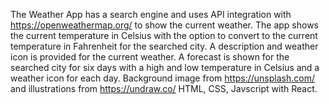 The Weather App has a search engine and uses API integration with https://openweathermap.org/ to show the current weather. The app shows the current temperature in Celsius with the option to convert to the current temperature in Fahrenheit for the searched city. A description and weather icon is provided for the current weather. A forecast is shown for the searched city for six days with a high and low temperature in Celsius and a weather icon for each day. Background image from https://unsplash.com/ and illustrations from https://undraw.co/
HTML, CSS, Javscript with React.
